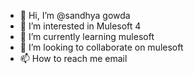 - 👋 Hi, I’m @sandhya gowda
- 👀 I’m interested in Mulesoft 4
- 🌱 I’m currently learning mulesoft
- 💞️ I’m looking to collaborate on mulesoft
- 📫 How to reach me email

<!---
sangowdanl/sangowdanl is a ✨ special ✨ repository because its `README.md` (this file) appears on your GitHub profile.
You can click the Preview link to take a look at your changes.
--->
